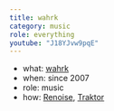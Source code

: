 ```yaml
---
title: wahrk
category: music
role: everything
youtube: "J18YJvw9pqE"
---
```

* what: [wahrk](http://wahrk.com)
* when: since 2007
* role: music
* how: [Renoise](https://renoise.com), [Traktor](https://native-instruments.com/en/products/traktor/)
